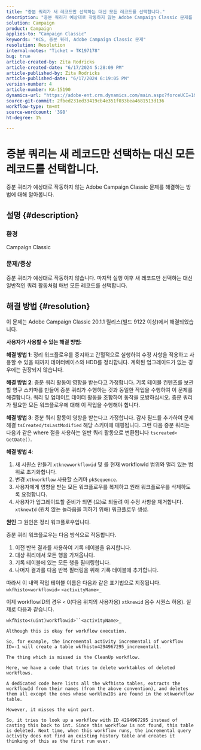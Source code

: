 ```yaml
---
title: "증분 쿼리가 새 레코드만 선택하는 대신 모든 레코드를 선택합니다."
description: "증분 쿼리가 예상대로 작동하지 않는 Adobe Campaign Classic 문제를 해결하는 방법에 대해 알아봅니다."
solution: Campaign
product: Campaign
applies-to: "Campaign Classic"
keywords: "KCS, 증분 쿼리, Adobe Campaign Classic 문제"
resolution: Resolution
internal-notes: "Ticket = TK197178"
bug: true
article-created-by: Zita Rodricks
article-created-date: "6/17/2024 5:28:09 PM"
article-published-by: Zita Rodricks
article-published-date: "6/17/2024 6:19:05 PM"
version-number: 4
article-number: KA-15190
dynamics-url: "https://adobe-ent.crm.dynamics.com/main.aspx?forceUCI=1&pagetype=entityrecord&etn=knowledgearticle&id=2158ecf4-ce2c-ef11-840a-002248084fbb"
source-git-commit: 2fbed231ed33419cb4e351f033bea4681513d136
workflow-type: tm+mt
source-wordcount: '398'
ht-degree: 1%

---
```


# 증분 쿼리는 새 레코드만 선택하는 대신 모든 레코드를 선택합니다.


증분 쿼리가 예상대로 작동하지 않는 Adobe Campaign Classic 문제를 해결하는 방법에 대해 알아봅니다.

## 설명 {#description}


### <b>환경</b>

Campaign Classic



### <b>문제/증상</b>

증분 쿼리가 예상대로 작동하지 않습니다. 마지막 실행 이후 새 레코드만 선택하는 대신 일반적인 쿼리 활동처럼 매번 모든 레코드를 선택합니다.


## 해결 방법 {#resolution}


이 문제는 Adobe Campaign Classic 20.1.1 릴리스(빌드 9122 이상)에서 해결되었습니다.

<b>사용자가 사용할 수 있는 해결 방법:</b>

<b>해결 방법 1</b>: 정리 워크플로우를 중지하고 간헐적으로 실행하여 수정 사항을 적용하고 사용할 수 있을 때까지 데이터베이스와 HDD를 정리합니다. 계획된 업그레이드가 없는 경우에는 권장되지 않습니다.

<b>해결 방법 2</b>: 증분 쿼리 활동이 영향을 받는다고 가정합니다. 기록 테이블 컨텐츠를 보관할 영구 스키마를 만들어 증분 쿼리가 수행하는 것과 동일한 작업을 수행하여 이 문제를 해결합니다. 쿼리 및 업데이트 데이터 활동을 조합하여 동작을 모방하십시오. 증분 쿼리가 필요한 모든 워크플로우에 대해 이 작업을 수행해야 합니다.

<b>해결 방법 3</b>: 증분 쿼리 활동이 영향을 받는다고 가정합니다. 감사 필드를 추가하여 문제 해결 `tsCreated/tsLastModified` 해당 스키마에 매핑됩니다. 그런 다음 증분 쿼리는 다음과 같은 where 절을 사용하는 일반 쿼리 활동으로 변환됩니다 `tscreated< GetDate()`.

<b>해결 방법 4</b>:

1. 새 시퀀스 만들기 `xtknewworkflowid` 및 를 현재 workflowId 범위와 멀리 있는 범위로 초기화합니다.
2. 변경 `xtkworkflow` 사용할 스키마 `pkSequence`.
3. 사용자에게 영향을 받는 모든 워크플로우를 복제하고 원래 워크플로우를 삭제하도록 요청합니다.
4. 사용자가 업그레이드할 준비가 되면 (으)로 되돌려 이 수정 사항을 제거합니다. `xtknewId` (원치 않는 놀라움을 피하기 위해) 워크플로우 생성.

<b>원인</b>
그 원인은 정리 워크플로우입니다.

증분 쿼리 워크플로우는 다음 방식으로 작동합니다.

1. 이전 반복 결과를 사용하여 기록 테이블을 유지합니다.
2. 대상 쿼리에서 모든 행을 가져옵니다.
3. 기록 테이블에 있는 모든 행을 필터링합니다.
4. 나머지 결과를 다음 반복 필터링을 위해 기록 테이블에 추가합니다.


따라서 이 내역 작업 테이블 이름은 다음과 같은 표기법으로 지정됩니다.
`wkfhisto<workflowid>` `<activityName>_`

이제 workflowID의 경우 `<`  0(다음 위치의 사용자용) `xtknewid` 음수 시퀀스 허용). 실제로 다음과 같습니다.

`wkfhisto<(uint)workflowid>``<activityName>_`

`Although this is okay for workflow execution.`

`So, for example, the incremental activity incremental1 of workflow ID=-1 will create a table wkfhisto4294967295_incremental1.`

`The thing which is missed is the CleanUp workflow.`

`Here, we have a code that tries to delete worktables of deleted workflows.`

`A dedicated code here lists all the wkfhisto tables, extracts the workflowId from their names (from the above convention), and deletes them all except the ones whose worklowIDs are found in the xtkworkflow table.`

`However, it misses the uint part.`

`So, it tries to look up a workflow with ID 4294967295 instead of casting this back to int. Since this workflow is not found, this table is deleted. Next time, when this workflow runs, the incremental query activity does not find an existing history table and creates it thinking of this as the first run ever.`
